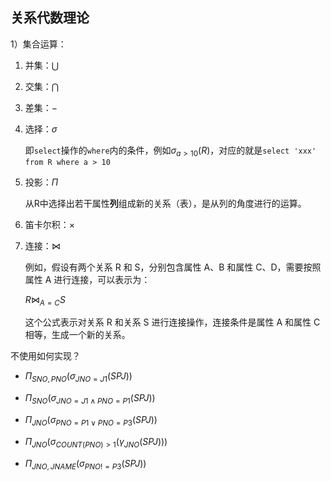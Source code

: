 ## 关系代数理论

1）集合运算：

1. 并集：$\bigcup$

2. 交集：$\bigcap$

3. 差集：$-$

4. 选择：$\sigma$

   即`select`操作的`where`内的条件，例如$\sigma_{a>10}(R)$，对应的就是`select 'xxx' from R where a > 10`

5. 投影：$Π$

   从R中选择出若干属性**列**组成新的关系（表），是从列的角度进行的运算。

6. 笛卡尔积：$\times$

7. 连接：$\bowtie$

   例如，假设有两个关系 R 和 S，分别包含属性 A、B 和属性 C、D，需要按照属性 A 进行连接，可以表示为：

   $R \bowtie_{A = C} S$

   这个公式表示对关系 R 和关系 S 进行连接操作，连接条件是属性 A 和属性 C 相等，生成一个新的关系。

不使用如何实现？

- $Π_{SNO, PNO}(\sigma_{JNO=J1}(SPJ))$

- $Π_{SNO}(\sigma_{JNO=J1 \wedge PNO=P1}(SPJ))$
- $Π_{JNO}(\sigma_{PNO=P1 \vee PNO=P3}(SPJ))$
- $Π_{JNO}(\sigma_{COUNT(PNO)>1}(γ_{JNO}(SPJ)))$
- $Π_{JNO, JNAME}(\sigma_{PNO!=P3}(SPJ))$